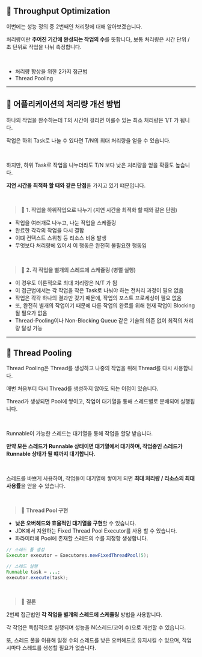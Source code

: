 ## 📘 Throughput Optimization

이번에는 성능 정의 중 2번째인 처리량에 대해 알아보겠습니다.

처리량이란 **주어진 기간에 완성되는 작업의 수**를 뜻합니다, 보통 처리량은 시간 단위 / 초 단위로 작업을 나눠 측정합니다.

<br>

- 처리량 향상을 위한 2가지 접근법
- Thread Pooling

---
## 📘 어플리케이션의 처리량 개선 방법

하나의 작업을 완수하는데 T의 시간이 걸리면 이룰수 있는 최소 처리량은 1/T 가 됩니다.

작업은 하위 Task로 나눌 수 있다면 T/N의 최대 처리량을 얻을 수 있습니다.

<br>

하지만, 하위 Task로 작업을 나누더라도 T/N 보다 낮은 처리량을 얻을 확률도 높습니다.

**지연 시간을 최적화 할 때와 같은 단점**을 가지고 있기 떄문입니다.

<br>

> 📕 **1. 작업을 하위작업으로 나누기 (지연 시간을 최적화 할 때와 같은 단점)**

- 작업을 여러개로 나누고, 나눈 작업을 스케줄링
- 완료한 각각의 작업을 다시 결합
- 이떄 컨텍스트 스위칭 등 리소스 비용 발생
- 무엇보다 처리량에 있어서 이 행동은 완전히 불필요한 행동임

<br>

> 📕 **2. 각 작업을 별개의 스레드에 스케쥴링 (병렬 실행)**

- 이 경우도 이론적으로 최대 처리량은 N/T 가 됨
- 이 접근법에서는 각 작업을 작은 Task로 나눠야 하는 전처리 과정이 필요 없음
- 작업은 각각 하나의 결과만 갖기 때문에, 작업의 포스트 프로세싱이 필요 없음
- 또, 완전히 별개의 작업이기 때문에 다른 작업의 완료를 위해 현재 작업이 Blocking 될 필요가 없음
- Thread-Pooling이나 Non-Blocking Queue 같은 기술의 의존 없이 최적의 처리량 달성 가능

---

## 📘 Thread Pooling

Thread Pooling은 Thread를 생성하고 나중의 작업을 위해 Thread를 다시 사용합니다.

매번 처음부터 다시 Thread를 생성하지 않아도 되는 이점이 있습니다.

Thread가 생성되면 Pool에 쌓이고, 작업이 대기열을 통해 스레드별로 분배되어 실행됩니다.

<br>

Runnable이 가능한 스레드는 대기열을 통해 작업을 할당 받습니다.

**만약 모든 스레드가 Runnable 상태이면 대기열에서 대기하며, 작업중인 스레드가 Runnable 상태가 될 떄까지 대기합니다.**

<br>

스레드를 바쁘게 사용하여, 작업들이 대기열에 쌓이게 되면 **최대 처리량 / 리소스의 최대 사용률**을 얻을 수 있습니다.

<br>

> 📕 **Thread Pool 구현**

- **낮은 오버헤드와 효율적인 대기열을 구현**할 수 있습니다.
- JDK에서 지원하는 Fixed Thread Pool Executor를 사용 할 수 있습니다.
- 파라미터에 Pool에 존재할 스레드의 수를 지정항 생성합니다.

```java
// 스레드 풀 생성
Executor executor = Executores.newFixedThreadPool(5);

// 스레드 실행
Runnable task = ...;
executor.execute(task);
```

<br>

> 📕 **결론**

2번쨰 접근법인 **각 작업을 별개의 스레드에 스케쥴링** 방법을 사용합니다.

각 작업은 독립적으로 실행되며 성능을 N(스레드/코어 수)으로 개선할 수 있습니다.

또, 스레드 풀을 이용해 일정 수의 스레드를 낮은 오버헤드로 유지시킬 수 있으며, 작업 시마다 스레드를 생성할 필요가 없습니다.

